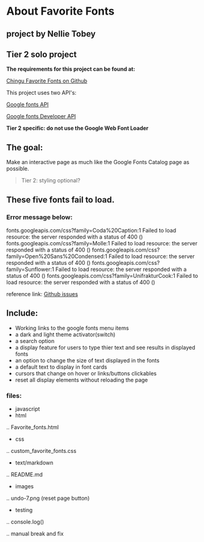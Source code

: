 About Favorite Fonts
====================

project by Nellie Tobey
-----------------------

## Tier 2 solo project

**The requirements for this project can be found at:**

[Chingu Favorite Fonts on Github](https://github.com/chingu-voyages/voyage-prework-tier2-favfonts)

This project uses two API's:

[Google fonts API](https://developers.google.com/fonts/docs/getting_started)

[Google fonts Developer API](https://developers.google.com/fonts/docs/developer_api)

**Tier 2 specific: do not use the Google Web Font Loader**

## The goal:

Make an interactive page as much like the Google Fonts Catalog page as possible.

>Tier 2: styling optional?
## These five fonts fail to load.
### Error message below:

fonts.googleapis.com/css?family=Coda%20Caption:1 Failed to load resource: the server responded with a status of 400 ()
fonts.googleapis.com/css?family=Molle:1 Failed to load resource: the server responded with a status of 400 ()
fonts.googleapis.com/css?family=Open%20Sans%20Condensed:1 Failed to load resource: the server responded with a status of 400 ()
fonts.googleapis.com/css?family=Sunflower:1 Failed to load resource: the server responded with a status of 400 ()
fonts.googleapis.com/css?family=UnifrakturCook:1 Failed to load resource: the server responded with a status of 400 ()

reference link:
[Github issues](https://github.com/typekit/webfontloader/issues/401)
## Include:

+ Working links to the google fonts menu items
+ a dark and light theme activator(switch)
+ a search option
+ a display feature for users to type thier text and see results in displayed fonts
+ an option to change the size of text displayed in the fonts
+ a default text to display in font cards
+ cursors that change on hover or links/buttons clickables
+ reset all display elements without reloading the page


### files:
+ javascript
+ html

.. Favorite_fonts.html

+ css

.. custom_favorite_fonts.css

+ text/markdown

.. README.md

+ images

.. undo-7.png (reset page button)

+ testing

.. console.log()

.. manual break and fix
